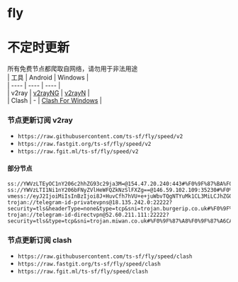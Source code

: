 # fly
# 不定时更新
所有免费节点都爬取自网络，请勿用于非法用途  
|  工具  | Android  | Windows  |  
|  ----  | ----   | ----  |  
| v2ray  | [v2rayNG](https://github.com/2dust/v2rayNG/releases) | [v2rayN](https://github.com/2dust/v2rayN/releases) |  
| Clash  | - | [Clash For Windows](https://github.com/2dust/clashN/releases) | 
  
### 节点更新订阅  v2ray
- `https://raw.githubusercontent.com/ts-sf/fly/speed/v2`  
- `https://raw.fastgit.org/ts-sf/fly/speed/v2`  
- `https://raw.fgit.ml/ts-sf/fly/speed/v2`  
#### 部分节点  
``` 
ss://YWVzLTEyOC1nY206c2hhZG93c29ja3M=@154.47.20.240:443#%F0%9F%87%BA%F0%9F%87%B8US%E7%BE%8E%E5%9B%BD3%201.7MB%2Fs
ss://YWVzLTI1Ni1nY206bFNyZVlHeWFQZkNzSlFXZg==@146.59.102.109:35230#%F0%9F%87%B3%F0%9F%87%B4NO%E6%8C%AA%E5%A8%81%2057.7KB%2Fs
vmess://eyJ2IjoiMiIsInBzIjoi8J+HuvCfh7hVU+e+juWbvTQgNTYuMk1CL3MiLCJhZGQiOiJhdXRoLnNwZWVkdGVzdC5uZXQiLCJwb3J0IjoiNDQzIiwiaWQiOiIwM2ZjYzYxOC1iOTNkLTY3OTYtNmFlZC04YTM4Yzk3NWQ1ODEiLCJhaWQiOiIwIiwic2N5IjoiYXV0byIsIm5ldCI6IndzIiwidHlwZSI6IiIsImhvc3QiOiJuZWxseS5ob21lcyIsInBhdGgiOiIvbGlua3Z3cyIsInRscyI6InRscyIsInNuaSI6Im5lbGx5LmhvbWVzIiwidGVzdF9uYW1lIjoiVVPnvo7lm700In0=
trojan://telegram-id-privatevpns@18.135.242.0:22222?security=tls&headerType=none&type=tcp&sni=trojan.burgerip.co.uk#%F0%9F%87%BA%F0%9F%87%B8US%E7%BE%8E%E5%9B%BD9%2012.0MB%2Fs
trojan://telegram-id-directvpn@52.60.211.111:22222?security=tls&type=tcp&sni=trojan.miwan.co.uk#%F0%9F%87%A8%F0%9F%87%A6CA%E5%8A%A0%E6%8B%BF%E5%A4%A7%2032.7MB%2Fs
```
### 节点更新订阅  clash
- `https://raw.githubusercontent.com/ts-sf/fly/speed/clash`  
- `https://raw.fastgit.org/ts-sf/fly/speed/clash`  
- `https://raw.fgit.ml/ts-sf/fly/speed/clash`  


